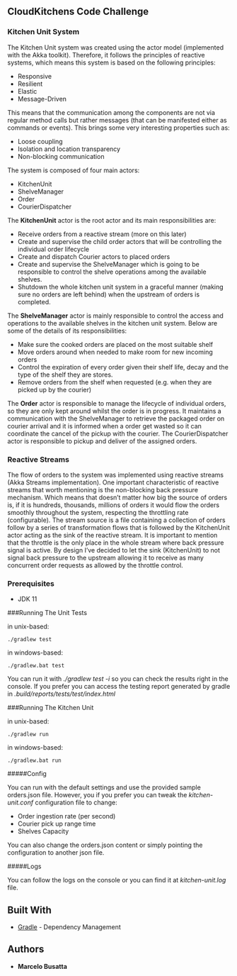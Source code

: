 ## CloudKitchens Code Challenge

### Kitchen Unit System

The Kitchen Unit system was created using the actor model (implemented with the Akka toolkit). Therefore, it follows the principles of reactive systems, which means this system is based on the following principles:

*	Responsive
*	Resilient
*	Elastic
*	Message-Driven

This means that the communication among the components are not via regular method calls but rather messages (that can be manifested either as commands or events). This brings some very interesting properties such as:

*	Loose coupling
*	Isolation and location transparency
*	Non-blocking communication

The system is composed of four main actors:

*	KitchenUnit
*	ShelveManager
*	Order
*	CourierDispatcher

The **KitchenUnit** actor is the root actor and its main responsibilities are:

*	Receive orders from a reactive stream (more on this later)
*	Create and supervise the child order actors that will be controlling the individual order lifecycle
*	Create and dispatch Courier actors to placed orders
*	Create and supervise the ShelveManager which is going to be responsible to control the shelve operations among the available shelves.
*	Shutdown the whole kitchen unit system in a graceful manner (making sure no orders are left behind) when the upstream of orders is completed.

The **ShelveManager** actor is mainly responsible to control the access and operations to the available shelves in the kitchen unit system. Below are some of the details of its responsibilities:

*	Make sure the cooked orders are placed on the most suitable shelf
*	Move orders around when needed to make room for new incoming orders
*	Control the expiration of every order given their shelf life, decay and the type of the shelf they are stores.
*	Remove orders from the shelf when requested (e.g. when they are picked up by the courier)

The **Order** actor is responsible to manage the lifecycle of individual orders, so they are only kept around whilst the order is in progress. It maintains a communication with the ShelveManager to retrieve the packaged order on courier arrival and it is informed when a order get wasted so it can coordinate the cancel of the pickup with the courier.
The CourierDispatcher actor is responsible to pickup and deliver of the assigned orders. 


### Reactive Streams

The flow of orders to the system was implemented using reactive streams (Akka Streams implementation). One important characteristic of reactive streams that worth mentioning is the non-blocking back pressure mechanism. Which means that doesn’t matter how big the source of orders is, if it is hundreds, thousands, millions of orders it would flow the orders smoothly throughout the system, respecting the throttling rate (configurable).
The stream source is a file containing a collection of orders follow by a series of transformation flows that is followed by the KitchenUnit actor acting as the sink of the reactive stream.
It is important to mention that the throttle is the only place in the whole stream where back pressure signal is active. By design I’ve decided to let the sink (KitchenUnit) to not signal back pressure to the upstream allowing it to receive as many concurrent order requests as allowed by the throttle control.


### Prerequisites

* JDK 11

###Running The Unit Tests

in unix-based:
```
./gradlew test
```

in windows-based:

```
./gradlew.bat test
```

You can run it with *./gradlew test -i* so you can check the results right in the console.
If you prefer you can access the testing report generated by gradle in *.build/reports/tests/test/index.html*

###Running The Kitchen Unit

in unix-based:
```
./gradlew run
```

in windows-based:

```
./gradlew.bat run
```

#####Config

You can run with the default settings and use the provided sample orders.json file. 
However, you if you prefer you can tweak the *kitchen-unit.conf* configuration file to change:

- Order ingestion rate (per second)
- Courier pick up range time
- Shelves Capacity

You can also change the orders.json content or simply pointing the configuration to another json file.

#####Logs

You can follow the logs on the console or you can find it at *kitchen-unit.log* file. 


## Built With

* [Gradle](https://gradle.org/) - Dependency Management

## Authors

* **Marcelo Busatta** 
